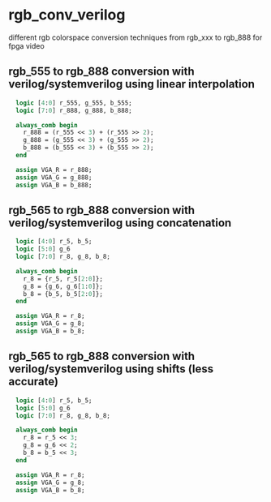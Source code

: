 # rgb_conv_verilog
different rgb colorspace conversion techniques from rgb_xxx to rgb_888 for fpga video

## rgb_555 to rgb_888 conversion with verilog/systemverilog using linear interpolation

```sv
  logic [4:0] r_555, g_555, b_555;
  logic [7:0] r_888, g_888, b_888;

  always_comb begin
    r_888 = (r_555 << 3) + (r_555 >> 2);
    g_888 = (g_555 << 3) + (g_555 >> 2);
    b_888 = (b_555 << 3) + (b_555 >> 2);
  end

  assign VGA_R = r_888;
  assign VGA_G = g_888;
  assign VGA_B = b_888;
```

## rgb_565 to rgb_888 conversion with verilog/systemverilog using concatenation

```sv
  logic [4:0] r_5, b_5;
  logic [5:0] g_6
  logic [7:0] r_8, g_8, b_8;

  always_comb begin
    r_8 = {r_5, r_5[2:0]};
    g_8 = {g_6, g_6[1:0]};
    b_8 = {b_5, b_5[2:0]};
  end

  assign VGA_R = r_8;
  assign VGA_G = g_8;
  assign VGA_B = b_8;
```

## rgb_565 to rgb_888 conversion with verilog/systemverilog using shifts (less accurate)

```sv
  logic [4:0] r_5, b_5;
  logic [5:0] g_6
  logic [7:0] r_8, g_8, b_8;

  always_comb begin
    r_8 = r_5 << 3;
    g_8 = g_6 << 2;
    b_8 = b_5 << 3;
  end

  assign VGA_R = r_8;
  assign VGA_G = g_8;
  assign VGA_B = b_8;
```

